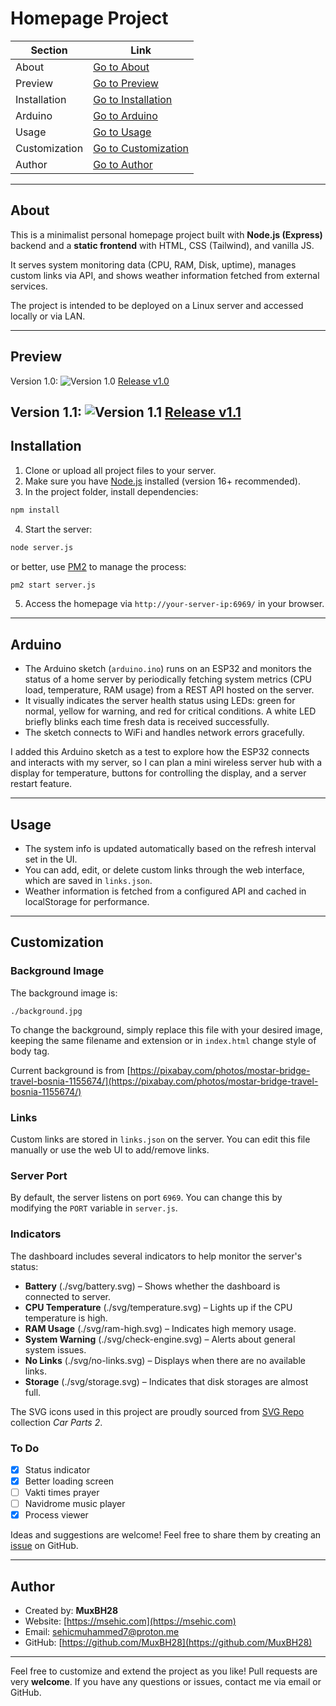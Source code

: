 # Homepage Project


| Section       | Link                                  |
| --------------- | --------------------------------------- |
| About         | [Go to About](#about)                 |
| Preview       | [Go to Preview](#preview)             |
| Installation  | [Go to Installation](#installation)   |
| Arduino       | [Go to Arduino](#arduino)             |
| Usage         | [Go to Usage](#usage)                 |
| Customization | [Go to Customization](#customization) |
| Author        | [Go to Author](#author)               |

---

## About

This is a minimalist personal homepage project built with **Node.js (Express)** backend and a **static frontend** with HTML, CSS (Tailwind), and vanilla JS.

It serves system monitoring data (CPU, RAM, Disk, uptime), manages custom links via API, and shows weather information fetched from external services.

The project is intended to be deployed on a Linux server and accessed locally or via LAN.

---

## Preview

Version 1.0:
![Version 1.0](preview.png)
[Release v1.0](https://github.com/MuxBH28/server-homepage/releases/tag/v1.0)

Version 1.1:
![Version 1.1](preview2.png)
[Release v1.1](https://github.com/MuxBH28/server-homepage/releases/tag/v1.1)
----------------------------------------------------------------------------

## Installation

1. Clone or upload all project files to your server.
2. Make sure you have [Node.js](https://nodejs.org/) installed (version 16+ recommended).
3. In the project folder, install dependencies:

```bash
npm install
```

4. Start the server:

```bash
node server.js
```

or better, use [PM2](https://pm2.keymetrics.io/) to manage the process:

```bash
pm2 start server.js
```

5. Access the homepage via `http://your-server-ip:6969/` in your browser.

---

## Arduino

- The Arduino sketch (`arduino.ino`) runs on an ESP32 and monitors the status of a home server by periodically fetching system metrics (CPU load, temperature, RAM usage) from a REST API hosted on the server.
- It visually indicates the server health status using LEDs: green for normal, yellow for warning, and red for critical conditions. A white LED briefly blinks each time fresh data is received successfully.
- The sketch connects to WiFi and handles network errors gracefully.

I added this Arduino sketch as a test to explore how the ESP32 connects and interacts with my server, so I can plan a mini wireless server hub with a display for temperature, buttons for controlling the display, and a server restart feature.

---

## Usage

- The system info is updated automatically based on the refresh interval set in the UI.
- You can add, edit, or delete custom links through the web interface, which are saved in `links.json`.
- Weather information is fetched from a configured API and cached in localStorage for performance.

---

## Customization

### Background Image

The background image is:

```
./background.jpg
```

To change the background, simply replace this file with your desired image, keeping the same filename and extension or in `index.html` change style of body tag.

Current background is from [https://pixabay.com/photos/mostar-bridge-travel-bosnia-1155674/](https://pixabay.com/photos/mostar-bridge-travel-bosnia-1155674/)

### Links

Custom links are stored in `links.json` on the server. You can edit this file manually or use the web UI to add/remove links.

### Server Port

By default, the server listens on port `6969`. You can change this by modifying the `PORT` variable in `server.js`.

### Indicators

The dashboard includes several indicators to help monitor the server's status:

- **Battery** (./svg/battery.svg) – Shows whether the dashboard is connected to server.
- **CPU Temperature** (./svg/temperature.svg) – Lights up if the CPU temperature is high.
- **RAM Usage** (./svg/ram-high.svg) – Indicates high memory usage.
- **System Warning** (./svg/check-engine.svg) – Alerts about general system issues.
- **No Links** (./svg/no-links.svg) – Displays when there are no available links.
- **Storage** (./svg/storage.svg) – Indicates that disk storages are almost full.

The SVG icons used in this project are proudly sourced from [SVG Repo](https://www.svgrepo.com/collection/car-parts-2/) collection *Car Parts 2*.

### To Do

- [X] Status indicator
- [X] Better loading screen
- [ ] Vakti times prayer
- [ ] Navidrome music player
- [X] Process viewer

Ideas and suggestions are welcome! Feel free to share them by creating an [issue](https://github.com/MuxBH28/server-homepage/issues) on GitHub.

---

## Author

- Created by: **MuxBH28**
- Website: [https://msehic.com](https://msehic.com)
- Email: [sehicmuhammed7@proton.me](mailto:sehicmuhammed7@proton.me)
- GitHub: [https://github.com/MuxBH28](https://github.com/MuxBH28)

---

Feel free to customize and extend the project as you like! Pull requests are very **welcome**.
If you have any questions or issues, contact me via email or GitHub.
